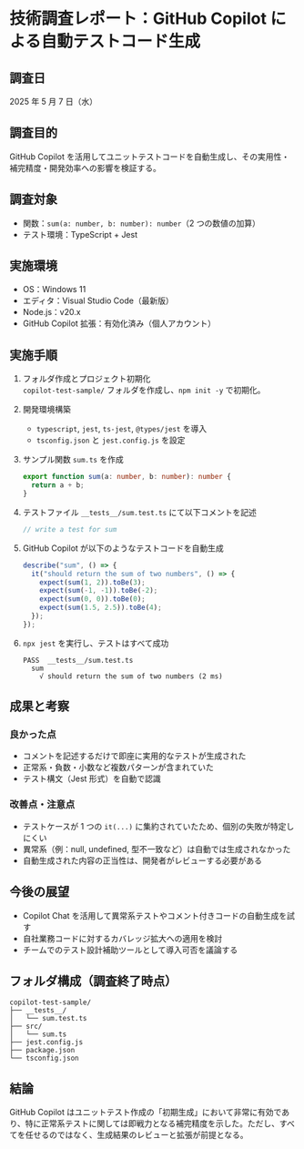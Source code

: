 # 技術調査レポート：GitHub Copilot による自動テストコード生成

## 調査日

2025 年 5 月 7 日（水）

## 調査目的

GitHub Copilot を活用してユニットテストコードを自動生成し、その実用性・補完精度・開発効率への影響を検証する。

## 調査対象

- 関数：`sum(a: number, b: number): number`（2 つの数値の加算）
- テスト環境：TypeScript + Jest

## 実施環境

- OS：Windows 11
- エディタ：Visual Studio Code（最新版）
- Node.js：v20.x
- GitHub Copilot 拡張：有効化済み（個人アカウント）

## 実施手順

1. フォルダ作成とプロジェクト初期化  
   `copilot-test-sample/` フォルダを作成し、`npm init -y` で初期化。

2. 開発環境構築

   - `typescript`, `jest`, `ts-jest`, `@types/jest` を導入
   - `tsconfig.json` と `jest.config.js` を設定

3. サンプル関数 `sum.ts` を作成

   ```ts
   export function sum(a: number, b: number): number {
     return a + b;
   }
   ```

4. テストファイル `__tests__/sum.test.ts` にて以下コメントを記述

   ```ts
   // write a test for sum
   ```

5. GitHub Copilot が以下のようなテストコードを自動生成

   ```ts
   describe("sum", () => {
     it("should return the sum of two numbers", () => {
       expect(sum(1, 2)).toBe(3);
       expect(sum(-1, -1)).toBe(-2);
       expect(sum(0, 0)).toBe(0);
       expect(sum(1.5, 2.5)).toBe(4);
     });
   });
   ```

6. `npx jest` を実行し、テストはすべて成功

   ```
   PASS  __tests__/sum.test.ts
     sum
       √ should return the sum of two numbers (2 ms)
   ```

## 成果と考察

### 良かった点

- コメントを記述するだけで即座に実用的なテストが生成された
- 正常系・負数・小数など複数パターンが含まれていた
- テスト構文（Jest 形式）を自動で認識

### 改善点・注意点

- テストケースが 1 つの `it(...)` に集約されていたため、個別の失敗が特定しにくい
- 異常系（例：null, undefined, 型不一致など）は自動では生成されなかった
- 自動生成された内容の正当性は、開発者がレビューする必要がある

## 今後の展望

- Copilot Chat を活用して異常系テストやコメント付きコードの自動生成を試す
- 自社業務コードに対するカバレッジ拡大への適用を検討
- チームでのテスト設計補助ツールとして導入可否を議論する

## フォルダ構成（調査終了時点）

```
copilot-test-sample/
├── __tests__/
│   └── sum.test.ts
├── src/
│   └── sum.ts
├── jest.config.js
├── package.json
└── tsconfig.json
```

## 結論

GitHub Copilot はユニットテスト作成の「初期生成」において非常に有効であり、特に正常系テストに関しては即戦力となる補完精度を示した。ただし、すべてを任せるのではなく、生成結果のレビューと拡張が前提となる。

